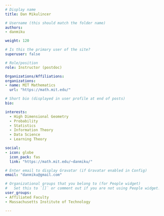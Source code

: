 ```yaml
---
# Display name
title: Dan Mikulincer

# Username (this should match the folder name)
authors:
- danmiku

weight: 120

# Is this the primary user of the site?
superuser: false

# Role/position
role: Instructor (postdoc)

Organizations/Affiliations:
organizations:
- name: MIT Mathematics
  url: "https://math.mit.edu/"

# Short bio (displayed in user profile at end of posts)
bio:

interests:
  - High Dimensional Geometry
  - Probability
  - Statistics
  - Information Theory
  - Data Science
  - Learning Theory

social:
- icon: globe
  icon_pack: fas
  link: "https://math.mit.edu/~danmiku/"

# Enter email to display Gravatar (if Gravatar enabled in Config)
email: "danmiku@gmail.com"

# Organizational groups that you belong to (for People widget)
#   Set this to `[]` or comment out if you are not using People widget.
user_groups:
- Affiliated Faculty
- Massachusetts Institute of Technology

---
```

